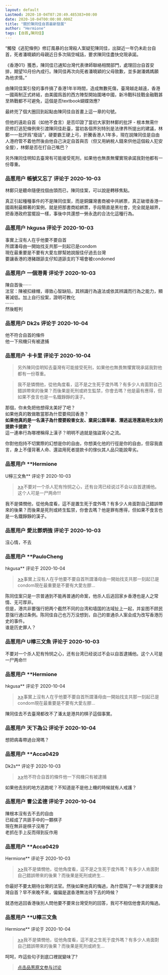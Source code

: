 ```yaml
---
layout: default
Lastmod: 2020-10-04T07:20:49.485383+00:00
date: 2020-10-04T00:00:00.000Z
title: "關於陳同佳自首最新發展"
author: "Hermione"
tags: [自首,陳同佳]
---
```


“觸發《逃犯條例》修訂風暴的台灣殺人案疑犯陳同佳，出獄近一年仍未赴台自首，死者潘曉穎的母親近日多次隔空喊話，要求陳同佳盡快兌現承諾。  
  
《香港01》獲悉，陳同佳已通知台灣代表律師聯絡相關部門，處理回台自首安排，期望10月份內成行。陳同佳再次向死者潘曉穎的父母致歉，並多謝潘媽媽願為他求情。”  
  
  
由陳同佳案引發的事件搞了香港1年半時間，造成無數死傷，臺灣越走越遠，香港一國兩制正式終結，由美國爲首的西方陣型開始圍堵中國，新冷戰科技戰金融戰甚至熱戰都不可避免，這個是否textbook蝴蝶效應?  
  
最終兜了個大圈回到起點由陳同佳自首畫上這一章的句號。  
  
但他的遠赴自首（如他不食言）是否印證了當初大家對林鄭的批評 - 根本無需什麽修訂逃犯條例來引渡陳同佳赴臺，當初各個界別特別是法律界所提出的建議，林鄭一一批評爲“廢話”，硬要霸王硬上弓，折騰香港人1年多，現在說陳同佳是自由人港府管不着他然後由他自己決定自首與否（但又用納稅人錢來供他這個殺人犯安全屋），林鄭是否在打自己嘴巴？  
  
另外陳同佳明知去臺灣有可能接受死刑，如果他也無畏無懼實現承諾我對他都有一份尊重。

            
### 品葱用户 **帳號又忘了** 评论于 2020-10-03
        
林鄭只是聽命隨便找個由頭而已，陳同佳案，可以說是轉移焦點。  
  
真正引起種種事件的不是陳同佳案，而是銅鑼灣書商被中共綁票，真正破壞香港一國兩制最顯著的案例，就是把那書商給綁票，手段簡直是黑社會，完全就是越界，把香港政府當擺設一樣，事後中共還想一勞永逸的合法化這種行為。
        


            
### 品葱用户 **hkgusa** 评论于 2020-10-03
        
事實上沒有人在乎他要不要自首  
所謂潘母由一開始找支共那一刻起已是condom  
現在最重要是不要有大愛左膠幫她說服佳仔過去台灣  
要讓香港的港豬跟舔支仔知道舔支的下場會被condomed
        


            
### 品葱用户 **一個港青** 评论于 2020-10-03
        
陳自首後⋯⋯  
法官：陳被扣綠帽，導致心智缺陷，其辨識行為違法或依其辨識而行為之能力，顯著減低。加上自行投案，證明可教化  
⋯⋯  
然後輕判
        


            
### 品葱用户 **Dk2s** 评论于 2020-10-04
        
他不符合自首的條件  
他一下飛機只有被逮捕
        


            
### 品葱用户 **卡卡里** 评论于 2020-10-04
        
> 另外陳同佳明知去臺灣有可能接受死刑，如果他也無畏無懼實現承諾我對他都有一份尊重。

  
  

> 我不是憐憫他，從他角度看，這不是之生死于度外嗎？有多少人肯面對自己錯誤帶來的後果？而後果是死刑或終生監禁，你會去嗎？他是最有應得，但如果不食言也是一名鐵錚錚的漢子。

  
  
  
那個，你未免把他想得太美好了吧？  
如果他真的敢做敢當那為什麼要飛回香港？  
**如果他真的是一名漢子為什麼要殺害女友、棄屍公園草叢、潛逃返港還盜用女友的提款卡提款？**  
這一連串行為哪裡稱得上漢子？明明不過就是強盜宵小之流。  
  
你對他抱持不切實際的幻想是你的自由，你想美化他的行徑是你的自由，但容我直言，身上不僅背著人命、還盜用死者提款卡的傢伙其人品只能說卑劣。
        


            
### 品葱用户 **Hermione 
U檸三文魚** 评论于 2020-10-03
        
> [\>>]( "/article/item_id-509212#")不要对一个杀人犯有怜悯之心，还有台湾已经说过不会以自首逮捕他。这个人可是一尸两命!!!

  
  
我不是憐憫他，從他角度看，這不是置生死于度外嗎？有多少人肯面對自己錯誤帶來的後果？而後果是死刑或終生監禁，你會去嗎？他是罪有應得，但如果不食言也是一名鐵錚錚的漢子。
        


            
### 品葱用户 **愛比鄧炳強** 评论于 2020-10-03
        
沒心情，不去
        


            
### 品葱用户 **PauloCheng 
hkgusa** 评论于 2020-10-04
        
> [\>>]( "/article/item_id-509100#")事實上沒有人在乎他要不要自首所謂潘母由一開始找支共那一刻起已是condom現在最重要是不要有大愛左膠...

  
陈同佳案只是一宗普通到不能再普通的命案，他杀人后逃回家乡香港也是人之常情、无可厚非。  
但是，港共非要强行把两个截然不同的台湾和墙国的法域扯上一起，并妄图不顾民意强行通过条例。陈同佳自己也万万没想到，自己的普通杀人案会成为改写香港历史的事件。  
谁是历史罪人？
        


            
### 品葱用户 **U檸三文魚** 评论于 2020-10-03
        
不要对一个杀人犯有怜悯之心，还有台湾已经说过不会以自首逮捕他。这个人可是一尸两命!!!
        


            
### 品葱用户 **Hermione 
hkgusa** 评论于 2020-10-04
        
> [\>>]( "/article/item_id-509100#")事實上沒有人在乎他要不要自首所謂潘母由一開始找支共那一刻起已是condom現在最重要是不要有大愛左膠...

  
  
陳同佳去不去臺灣都改不了潘太是港共的棋子這個事實。
        


            
### 品葱用户 **天下為公** 评论于 2020-10-04
        
想把病毒帶過台灣嗎？
        


            
### 品葱用户 **Acca0429 
Dk2s** 评论于 2020-10-03
        
> [\>>]( "/article/item_id-509154#")他不符合自首的條件他一下飛機只有被逮捕 

  
  
如果他去別的地方逃跑呢？不知道是不是他上機的時候就有人戒護？
        


            
### 品葱用户 **曹公孟德** 评论于 2020-10-04
        
陳根本沒有去不去的自由  
已經成了共匪手中的一顆棋子  
現在無非是棋子沒用了  
老抓在手上反而得到反作用
        


            
### 品葱用户 **Acca0429 
Hermione** 评论于 2020-10-03
        
> [\>>]( "/article/item_id-509425#")我不是憐憫他，從他角度看，這不是之生死于度外嗎？有多少人肯面對自己錯誤帶來的後果？而後果是死刑或終生...

  
  
  
你最好不要太期待台灣的法官。然後如果他真的悔過，為什麼隔了一年才說要來台灣自首？早不來晚不來，偏偏是選香港無法待下去的時候？  
  
就憑他逃回香港後別人問他要不要來台灣受刑的回答，我可不相信他會真的悔過。
        


            
### 品葱用户 **U檸三文魚 
Hermione** 评论于 2020-10-04
        
> [\>>]( "/article/item_id-509425#")我不是憐憫他，從他角度看，這不是之生死于度外嗎？有多少人肯面對自己錯誤帶來的後果？而後果是死刑或終生...

  
  
呵呵，咋這些句子到底口裡就變味了?
        






> [点击品葱原文参与讨论](https://pincong.rocks/article/id-24694__sort_key-agree_count__sort-DESC?warning)

